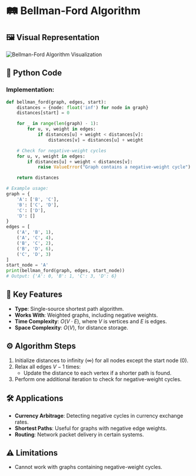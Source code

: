 # 🛤️ Bellman-Ford Algorithm

## 🖼️ Visual Representation

![Bellman-Ford Algorithm Visualization](https://github.com/user-attachments/assets/4c72c1dc-53b9-4a4c-82dd-1c3a6259d943)


## 🐍 Python Code
### Implementation:
```python
def bellman_ford(graph, edges, start):
    distances = {node: float('inf') for node in graph}
    distances[start] = 0

    for _ in range(len(graph) - 1):
        for u, v, weight in edges:
            if distances[u] + weight < distances[v]:
                distances[v] = distances[u] + weight

    # Check for negative-weight cycles
    for u, v, weight in edges:
        if distances[u] + weight < distances[v]:
            raise ValueError("Graph contains a negative-weight cycle")

    return distances

# Example usage:
graph = {
    'A': ['B', 'C'],
    'B': ['C', 'D'],
    'C': ['D'],
    'D': []
}
edges = [
    ('A', 'B', 1),
    ('A', 'C', 4),
    ('B', 'C', 2),
    ('B', 'D', 6),
    ('C', 'D', 3)
]
start_node = 'A'
print(bellman_ford(graph, edges, start_node))
# Output: {'A': 0, 'B': 1, 'C': 3, 'D': 6}
````

## 🔑 Key Features

* **Type**: Single-source shortest path algorithm.
* **Works With**: Weighted graphs, including negative weights.
* **Time Complexity**: $O(V \cdot E)$, where $V$ is vertices and $E$ is edges.
* **Space Complexity**: $O(V)$, for distance storage.

## ⚙️ Algorithm Steps

1. Initialize distances to infinity ($\infty$) for all nodes except the start node ($0$).
2. Relax all edges $V - 1$ times:
   * Update the distance to each vertex if a shorter path is found.
3. Perform one additional iteration to check for negative-weight cycles.

## 🛠️ Applications
* **Currency Arbitrage**: Detecting negative cycles in currency exchange rates.
* **Shortest Paths**: Useful for graphs with negative edge weights.
* **Routing**: Network packet delivery in certain systems.

## ⚠️ Limitations
* Cannot work with graphs containing negative-weight cycles.

